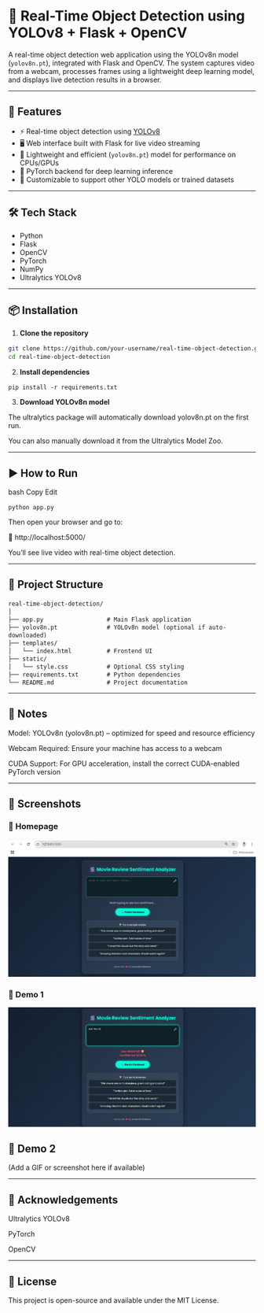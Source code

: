 # 🧠 Real-Time Object Detection using YOLOv8 + Flask + OpenCV

A real-time object detection web application using the YOLOv8n model (`yolov8n.pt`), integrated with Flask and OpenCV. The system captures video from a webcam, processes frames using a lightweight deep learning model, and displays live detection results in a browser.

---

## 🚀 Features

* ⚡ Real-time object detection using [YOLOv8](https://github.com/ultralytics/ultralytics)
* 🖥️ Web interface built with Flask for live video streaming
* 🎯 Lightweight and efficient (`yolov8n.pt`) model for performance on CPUs/GPUs
* 🧠 PyTorch backend for deep learning inference
* 🧪 Customizable to support other YOLO models or trained datasets

---

## 🛠️ Tech Stack

* Python
* Flask
* OpenCV
* PyTorch
* NumPy
* Ultralytics YOLOv8

---

## 📦 Installation

1. **Clone the repository**

```bash
git clone https://github.com/your-username/real-time-object-detection.git
cd real-time-object-detection
```
2. **Install dependencies**
```
pip install -r requirements.txt
```
3. **Download YOLOv8n model**

The ultralytics package will automatically download yolov8n.pt on the first run.

You can also manually download it from the Ultralytics Model Zoo.

---
##  ▶️ How to Run
bash
Copy
Edit
```
python app.py
```
Then open your browser and go to:

📍 http://localhost:5000/

You’ll see live video with real-time object detection.

---
## 📁 Project Structure
```
real-time-object-detection/
│
├── app.py                  # Main Flask application
├── yolov8n.pt              # YOLOv8n model (optional if auto-downloaded)
├── templates/
│   └── index.html          # Frontend UI
├── static/
│   └── style.css           # Optional CSS styling
├── requirements.txt        # Python dependencies
└── README.md               # Project documentation
```
---
## 📌 Notes

Model: YOLOv8n (yolov8n.pt) – optimized for speed and resource efficiency

Webcam Required: Ensure your machine has access to a webcam

CUDA Support: For GPU acceleration, install the correct CUDA-enabled PyTorch version

---
## 📸 Screenshots

### 🔹 Homepage
![Homepage](https://github.com/VrushabhGillarkar/Movie-Reviews-Sentiment-Analysis-Using-Machine-Learning/blob/main/Screenshot%202025-07-08%20013635.png)

### 🔹 Demo 1
![Result](https://github.com/VrushabhGillarkar/Movie-Reviews-Sentiment-Analysis-Using-Machine-Learning/blob/main/Screenshot%202025-07-08%20013659.png)

## 📸 Demo 2
(Add a GIF or screenshot here if available)

---
## 🙌 Acknowledgements
Ultralytics YOLOv8

PyTorch

OpenCV

---
## 📃 License
This project is open-source and available under the MIT License.
